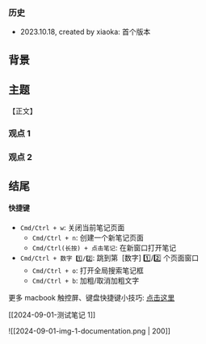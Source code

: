 ### 历史

- 2023.10.18, created by xiaoka: 首个版本

## 背景

## 主题

【正文】

### 观点 1

### 观点 2

## 结尾

#### 快捷键

- `Cmd/Ctrl + w`: 关闭当前笔记页面
    - `Cmd/Ctrl + n`: 创建一个新笔记页面
    - `Cmd/Ctrl(长按) + 点击笔记`: 在新窗口打开笔记
- `Cmd/Ctrl + 数字 1️⃣/2️⃣`: 跳到第  [数字] 1️⃣/2️⃣ 个页面窗口
    - `Cmd/Ctrl + o`: 打开全局搜索笔记框
    - `Cmd/Ctrl + b`: 加粗/取消加粗文字

更多 macbook 触控屏、键盘快捷键小技巧: [点击这里](https://www.xiaokaup.com/docs/knowledge-base/%E6%95%88%E7%8E%87%E5%B7%A5%E5%85%B7/macbook-tips)

[[2024-09-01-测试笔记 1]]

![[2024-09-01-img-1-documentation.png | 200]]
